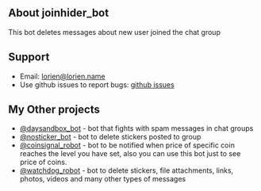 ## About joinhider_bot

This bot deletes messages about new user joined the chat group

## Support

* Email: lorien@lorien.name
* Use github issues to report bugs: [github issues](https://github.com/lorien/joinhider_bot/issues)

## My Other projects

* [@daysandbox_bot](https://t.me/daysandbox_bot) - bot that fights with spam messages in chat groups
* [@nosticker_bot](https://t.me/nosticker_bot) - bot to delete stickers posted to group
* [@coinsignal_robot](https://t.me/coinsignal_robot) - bot to be notified when price of specific coin reaches the level you have set, also you can use this bot just to see price of coins.
* [@watchdog_robot](https://t.me/watchdog_robot) - bot to delete stickers, file attachments, links, photos, videos and many other types of messages
